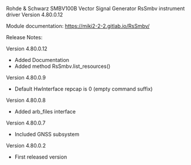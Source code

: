Rohde & Schwarz SMBV100B Vector Signal Generator RsSmbv instrument driver Version 4.80.0.12

Module documentation: https://miki2-2-2.gitlab.io/RsSmbv/

Release Notes:

Version 4.80.0.12

- Added Documentation
- Added method RsSmbv.list_resources()

Version 4.80.0.9

- Default HwInterface repcap is 0 (empty command suffix)

Version 4.80.0.8

- Added arb_files interface

Version 4.80.0.7

- Included GNSS subsystem

Version 4.80.0.2

- First released version